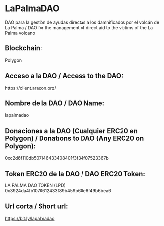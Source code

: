 # LaPalmaDAO
DAO para la gestión de ayudas directas a los damnificados por el volcán de La Palma / DAO for the management of direct aid to the victims of the La Palma volcano

## Blockchain: 
Polygon

## Acceso a la DAO / Access to the DAO: 
https://client.aragon.org/

## Nombre de la DAO / DAO Name: 
lapalmadao

## Donaciones a la DAO (Cualquier ERC20 en Polygon) / Donations to DAO (Any ERC20 on Polygon): 
0xc2d6f110db507146433408401f3f34f07523367b

## Token ERC20 de la DAO / DAO ERC20 Token:  
LA PALMA DAO TOKEN (LPD) 
0x3924da4fb1070612433f89b459b60e6f49b6bea6

## Url corta / Short url: 
https://bit.ly/lapalmadao
